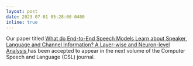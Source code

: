 ```yaml
---
layout: post
date: 2023-07-01 05:28:00-0400
inline: true
---
```



Our paper titled <a href="https://alt.qcri.org/~ndurrani/pubs/CSL-23-speech.pdf"> What do End-to-End Speech Models Learn about Speaker, Language and Channel Information? A Layer-wise and Neuron-level Analysis </a> has been accepted to appear in the next volume of the Computer Speech and Language (CSL) journal.


